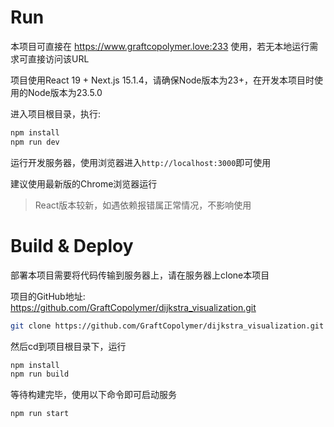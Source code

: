 # Run

本项目可直接在 https://www.graftcopolymer.love:233 使用，若无本地运行需求可直接访问该URL

项目使用React 19 + Next.js 15.1.4，请确保Node版本为23+，在开发本项目时使用的Node版本为23.5.0

进入项目根目录，执行:

```bash
npm install
npm run dev
```

运行开发服务器，使用浏览器进入`http://localhost:3000`即可使用

建议使用最新版的Chrome浏览器运行

> React版本较新，如遇依赖报错属正常情况，不影响使用

# Build & Deploy

部署本项目需要将代码传输到服务器上，请在服务器上clone本项目

项目的GitHub地址: https://github.com/GraftCopolymer/dijkstra_visualization.git

````bash
git clone https://github.com/GraftCopolymer/dijkstra_visualization.git
````

然后cd到项目根目录下，运行

```bash
npm install
npm run build
```

等待构建完毕，使用以下命令即可启动服务

```bash
npm run start
```

